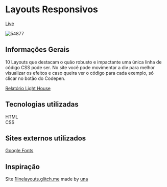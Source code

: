 # Layouts Responsivos
<a href="https://carolandrade1.github.io/responsive-layout-css/">Live</a>

![54877](https://user-images.githubusercontent.com/65976843/120247733-eb8a2600-c24a-11eb-947f-c8c69e802b9b.PNG)


## Informações Gerais
10 Layouts que destacam o quão robusto e impactante uma única linha de código CSS pode ser. No site você pode movimentar a div para melhor visualizar os efeitos e caso queira ver o código para cada exemplo, só clicar no botão do Codepen.
<br>
<!-- ![lighthouse](https://user-images.githubusercontent.com/65976843/120073636-947c2980-c06f-11eb-999e-b71a008bb64d.PNG) -->
<a href="https://lighthouse-dot-webdotdevsite.appspot.com//lh/html?url=https%3A%2F%2Fcarolas1.github.io%2Fresponsive-layout-css%2F">Relatório Light House</a>

## Tecnologias utilizadas
HTML <br>
CSS <br>

## Sites externos utilizados
<a href="https://fonts.google.com/">Google Fonts</a>

## Inspiração
Site <a href="https://1linelayouts.glitch.me/" target="_blank">1linelayouts.glitch.me</a> made by <a href="https://una.im/" target="_blank">una</a>
